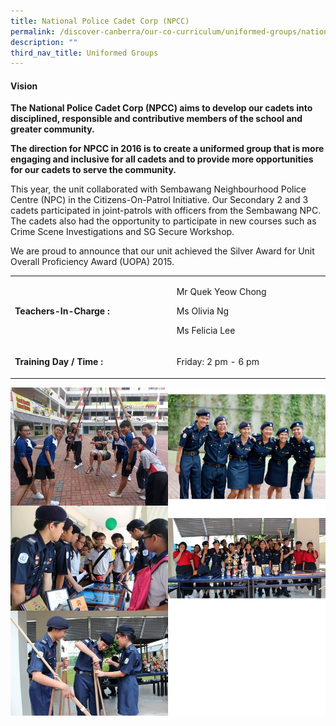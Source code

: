 ```yaml
---
title: National Police Cadet Corp (NPCC)
permalink: /discover-canberra/our-co-curriculum/uniformed-groups/national-police-cadet-corp-npcc/
description: ""
third_nav_title: Uniformed Groups
---
```

<h4><strong>Vision</strong></h4>
<p><strong>The National Police Cadet Corp (NPCC) aims to develop our cadets into disciplined, responsible and contributive members of the school and greater community.</strong></p>
<p><strong>The direction for NPCC in 2016 is to create a uniformed group that is more engaging and inclusive for all cadets and to provide more opportunities for our cadets to serve the community.</strong></p>
<p>This year, the unit collaborated with Sembawang Neighbourhood Police Centre (NPC) in the Citizens-On-Patrol Initiative. Our Secondary 2 and 3 cadets participated in joint-patrols with officers from the Sembawang NPC. The cadets also had the opportunity to participate in new courses such as Crime Scene Investigations and SG Secure Workshop.</p>
<p>We are proud to announce that our unit achieved the Silver Award for Unit Overall Proficiency Award (UOPA) 2015.</p>
<div>
<table border="0" cellpadding="10">
<tbody>
<tr>
<td width="250">
<p><strong>Teachers-In-Charge :</strong></p>
</td>
<td width="237">
<p>Mr Quek Yeow Chong</p>
<p>Ms Olivia Ng</p>
<p>Ms Felicia Lee</p>
</td>
</tr>
<tr>
<td>
<p><strong>Training Day / Time :</strong></p>
</td>
<td>
<p>Friday: 2 pm - 6 pm</p>
</td>
</tr>
</tbody>
</table>
</div>

![](/images/npcc.jpg)